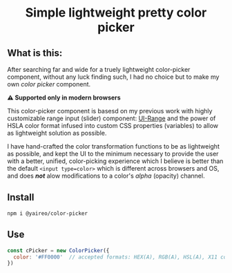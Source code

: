 <h1 align="center">
  Simple lightweight pretty color picker
</h1>


## What is this:

After searching far and wide for a truely lightweight color-picker component, without any luck
finding such, I had no choice but to make my own *color picker* component.

**⚠️ Supported only in modern browsers**

This color-picker component is basesd on my previous work with highly customizable range input (slider) component: [UI-Range](https://github.com/yairEO/ui-range) and the power of HSLA color format infused into custom CSS properties (variables) to allow as lightweight solution as possible.

I have hand-crafted the color transformation functions to be as lightweight as possible, and kept the UI to
the minimum necessary to provide the user with a better, unified, color-picking experience which I believe is better
than the default `<input type=color>` which is different across browsers and OS, and does ***not*** alow modifications to a color's *alpha* (opacity) channel.



## Install

    npm i @yaireo/color-picker

## Use

```js
const cPicker = new ColorPicker({
  color: '#FF0000'  // accepted formats: HEX(A), RGB(A), HSL(A), X11 color name
})
```
